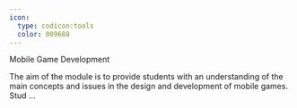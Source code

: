```yaml
---
icon:
  type: codicon:tools
  color: 009688
---
```

Mobile Game Development

The aim of the module is to provide students with an understanding of the main concepts and issues in the design and development of mobile games. Stud ... 
